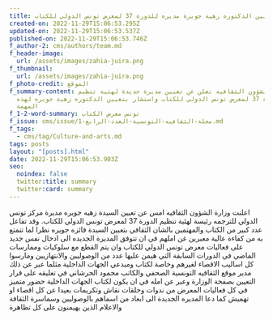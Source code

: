 ```yaml
---
title: نعيين الدكتوره زهية جويرة مديره للدورة 37 لمعرض تونس الدولي للكتاب
created-on: 2022-11-29T15:06:53.295Z
updated-on: 2022-11-29T15:06:53.537Z
published-on: 2022-11-29T15:06:53.746Z
f_author-2: cms/authors/team.md
f_header-image:
  url: /assets/images/zahia-juira.png
f_thumbnail:
  url: /assets/images/zahia-juira.png
f_photo-credit: الموقع
f_summary-content: وزارة الشؤون الثقافيه تعلن عن تعيين مديرة جديدة لهئية تنظيم
  الدورة 37 لمعرض تونس الدولي للكتاب واستشار بتعيين الدكتوره زهية جويره لهذه
  المهمة
f_1-2-word-summary: تونس معرض الكتاب
f_issue: cms/issue/مجلة-الثقافيه-التونسية-العدد-الرابع-1.md
f_tags:
  - cms/tag/Culture-and-arts.md
tags: posts
layout: "[posts].html"
date: 2022-11-29T15:06:53.903Z
seo:
  noindex: false
  twitter:title: summary
  twitter:card: summary
---
```

اعلنت وزارة  الشؤون الثقافيه امس عن تعيين السيدة زهيه  جويره مديرة مركز تونس الدولي للترجمه رئيسة لهئية تنظيم الدورة 37 لمعرض تونس الدولي للكتاب. وقد تفاعل عدد كبير من الكتاب والمهتمين بالشان الثقافي بتعيين السيدة فائزه جويره  نظرا لما تتمتع به من كفاءة عالية معبرين غن املهم في ان تتوفق المديرة الجديده الى ادخال نفس جديد على فعاليات معرض تونس الدولي للكتاب وان يتم القطع مع سلوكيات وممارسات الماضي في الدورات السابقة  التي هيمن عليها عدد من الوصوليين والانتهازيين ومارسوا كل اساليب الاقصاء لغيرهم وخاصة لكتاب ومبدعي الجهات الداخلية مثلما عبر عن ذلك مدير موقع الثقافيه التونسية الصحفي والكاتب محمود الحرشاني في تعليقه على قرار التعيين بصفحة الوزارة وعبر عن امله في ان يكون لكتاب الجهات الداخلية حضور متميز في كل فعاليات المعرض من ندوات وحلقات نقاش وتكريمات بعيدا عن كل اقصاء او تهميش كما دعا المديره الجديدة الى ابعاد من اسماهم بالوصوليين وسماسرة الثقافة والاعلام الذين يهيمنون على كل تظاهرة